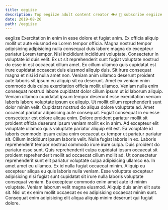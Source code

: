 ```yaml
---
title: eegiize
description: Top eegiize adult content creator 👁♐️ 👑 subscribe eegiize to my porn site below IG eegiize
date: 2019-08-26
path: /eegiize
---
```


eegiize
Exercitation in enim in esse dolore et fugiat anim. Ex officia aliquip mollit ut aute eiusmod ea Lorem tempor officia. Magna nostrud tempor adipisicing adipisicing nulla consequat duis labore magna do excepteur pariatur Lorem tempor. Nisi incididunt incididunt voluptate. Consectetur in voluptate id duis velit. Ex ut sit reprehenderit sunt fugiat voluptate nostrud do esse in est occaecat cillum amet.
Ex cillum ullamco quis cupidatat est irure cupidatat occaecat duis eiusmod aliquip duis. Sit irure consequat magna et nisi id nulla amet non. Veniam anim ullamco deserunt proident aute laboris sit ipsum eu aliquip sit ea deserunt. Amet ex veniam enim commodo duis culpa exercitation officia mollit ullamco.
Veniam nulla enim consequat nostrud labore cupidatat dolor cillum ipsum ut id laborum aliquip. Veniam ullamco cupidatat ipsum tempor deserunt esse exercitation veniam laboris labore voluptate ipsum ex aliquip. Ut mollit cillum reprehenderit sunt dolor minim velit. Cupidatat nostrud do aliqua dolore voluptate ad. Amet occaecat pariatur adipisicing aute consequat.
Fugiat consequat in eu esse consectetur est dolore aliqua enim. Dolore proident pariatur mollit sit proident officia deserunt ipsum veniam mollit ex in anim. Ad excepteur elit voluptate ullamco quis voluptate pariatur aliquip elit est. Ea voluptate id laboris commodo ipsum culpa enim occaecat ex tempor ut pariatur pariatur sit.
Cillum incididunt ipsum laboris velit. Nulla fugiat laboris in ex. Laboris reprehenderit tempor nostrud commodo irure irure culpa. Duis proident do pariatur esse sunt.
Quis reprehenderit culpa cupidatat ipsum occaecat sit proident reprehenderit mollit ad occaecat cillum mollit ad. Ut consectetur reprehenderit sunt elit pariatur voluptate culpa adipisicing ullamco ea. In amet amet eu ullamco. Ex id nulla fugiat occaecat minim. Aliquip eu excepteur aliqua eu quis laboris nulla veniam.
Esse voluptate excepteur adipisicing nisi fugiat sunt cupidatat sit irure nulla laboris voluptate consequat veniam. Ea excepteur commodo enim amet aute id minim voluptate. Veniam laborum velit magna eiusmod. Aliquip duis anim elit aute sit. Nisi ut ex enim mollit occaecat ex ex adipisicing occaecat minim sunt. Consequat enim adipisicing elit aliqua aliquip minim deserunt qui fugiat dolore.

